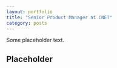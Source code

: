 ```yaml
---
layout: portfolio
title: "Senior Product Manager at CNET"
category: posts
---
```

Some placeholder text.

## Placeholder